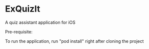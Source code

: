 # ExQuizIt
A quiz assistant application for iOS

Pre-requisite:

To run the application, run "pod install" right after cloning the project
